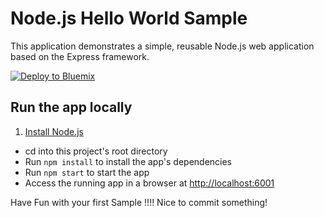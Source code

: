 # Node.js Hello World Sample

This application demonstrates a simple, reusable Node.js web application based on the Express framework.

[![Deploy to Bluemix](https://bluemix.net/deploy/button.png)](https://bluemix.net/deploy?repository=https://github.com/IBM-Bluemix/nodejs-helloworld)

## Run the app locally

1. [Install Node.js][]
+ cd into this project's root directory
+ Run `npm install` to install the app's dependencies
+ Run `npm start` to start the app
+ Access the running app in a browser at <http://localhost:6001>

[Install Node.js]: https://nodejs.org/en/download/

Have Fun with your first Sample !!!! Nice to commit something!
